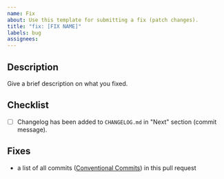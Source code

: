 ```yaml
---
name: Fix
about: Use this template for submitting a fix (patch changes).
title: "fix: [FIX NAME]"
labels: bug
assignees:
---
```


## Description

Give a brief description on what you fixed.

## Checklist

- [ ] Changelog has been added to `CHANGELOG.md` in "Next" section (commit message).

## Fixes

- a list of all commits ([Conventional Commits](https://www.conventionalcommits.org/en/v1.0.0)) in this pull request

